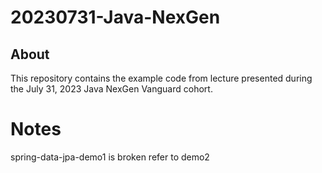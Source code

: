 # 20230731-Java-NexGen

## About

This repository contains the example code from lecture presented during the July 31, 2023 Java NexGen Vanguard cohort. 

# Notes

spring-data-jpa-demo1 is broken refer to demo2
